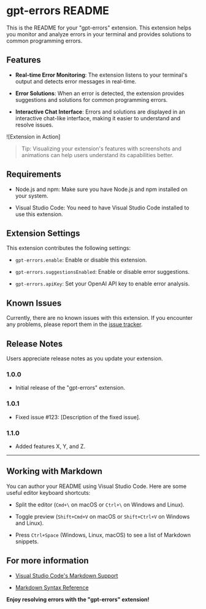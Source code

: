 # gpt-errors README

This is the README for your "gpt-errors" extension. This extension helps you monitor and analyze errors in your terminal and provides solutions to common programming errors.

## Features

- **Real-time Error Monitoring**: The extension listens to your terminal's output and detects error messages in real-time.

- **Error Solutions**: When an error is detected, the extension provides suggestions and solutions for common programming errors.

- **Interactive Chat Interface**: Errors and solutions are displayed in an interactive chat-like interface, making it easier to understand and resolve issues.

![Extension in Action]

> Tip: Visualizing your extension's features with screenshots and animations can help users understand its capabilities better.

## Requirements

- Node.js and npm: Make sure you have Node.js and npm installed on your system.

- Visual Studio Code: You need to have Visual Studio Code installed to use this extension.

## Extension Settings

This extension contributes the following settings:

- `gpt-errors.enable`: Enable or disable this extension.

- `gpt-errors.suggestionsEnabled`: Enable or disable error suggestions.

- `gpt-errors.apiKey`: Set your OpenAI API key to enable error analysis.

## Known Issues

Currently, there are no known issues with this extension. If you encounter any problems, please report them in the [issue tracker](https://github.com/your-github-account/gpt-errors/issues).

## Release Notes

Users appreciate release notes as you update your extension.

### 1.0.0

- Initial release of the "gpt-errors" extension.

### 1.0.1

- Fixed issue #123: [Description of the fixed issue].

### 1.1.0

- Added features X, Y, and Z.

---

## Working with Markdown

You can author your README using Visual Studio Code. Here are some useful editor keyboard shortcuts:

- Split the editor (`Cmd+\` on macOS or `Ctrl+\` on Windows and Linux).

- Toggle preview (`Shift+Cmd+V` on macOS or `Shift+Ctrl+V` on Windows and Linux).

- Press `Ctrl+Space` (Windows, Linux, macOS) to see a list of Markdown snippets.

## For more information

- [Visual Studio Code's Markdown Support](http://code.visualstudio.com/docs/languages/markdown)

- [Markdown Syntax Reference](https://help.github.com/articles/markdown-basics)

**Enjoy resolving errors with the "gpt-errors" extension!**
